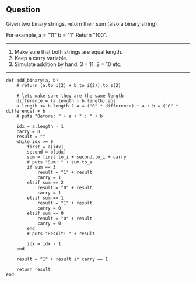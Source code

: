 ## Question

Given two binary strings, return their sum (also a binary string).

For example,
a = "11"
b = "1"
Return "100".

-----------------------------------------------------------------------------

1. Make sure that both strings are equal length.
2. Keep a carry variable.
3. Simulate addition by hand. 3 = 11, 2 = 10 etc.

-----------------------------------------------------------------------------

```
def add_binary(a, b)
    # return (a.to_i(2) + b.to_i(2)).to_s(2)

    # lets make sure they are the same length
    difference = (a.length - b.length).abs
    a.length <= b.length ? a = ("0" * difference) + a : b = ("0" * difference) + b
    # puts "Before: " + a + " : " + b

    idx = a.length - 1
    carry = 0
    result = ""
    while idx >= 0
        first = a[idx]
        second = b[idx]
        sum = first.to_i + second.to_i + carry
        # puts "Sum: " + sum.to_s
        if sum == 3
            result = "1" + result
            carry = 1
        elsif sum == 2
            result = "0" + result
            carry = 1
        elsif sum == 1
            result = "1" + result
            carry = 0
        elsif sum == 0
            result = "0" + result
            carry = 0
        end
        # puts "Result: " + result

        idx = idx - 1
    end

    result = "1" + result if carry == 1

    return result
end
```
